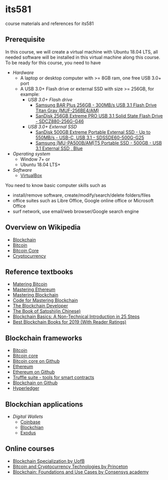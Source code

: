 # its581
course materials and references for its581

## Prerequisite
In this course, we will create a virtual machine with Ubuntu 18.04 LTS, all needed software will be installed in this virtual machine along this course. To be ready for this course, you need to have
* _Hardware_
  * A laptop or desktop computer with >= 8GB ram, one free USB 3.0+ port
  * A USB 3.0+ Flash drive or external SSD with size >= 256GB, for example:
    * _USB 3.0+ Flash drive_
      * [Samsung BAR Plus 256GB - 300MB/s USB 3.1 Flash Drive Titan Gray (MUF-256BE4/AM)](https://www.amazon.com/Samsung-BAR-Plus-32GB-MUF-32BE4/dp/B07BPKL2D2?ref\_=fsclp\_pl\_dp\_2&th=1)
      * [SanDisk 256GB Extreme PRO USB 3.1 Solid State Flash Drive - SDCZ880-256G-G46](https://www.amazon.com/dp/B01N7QDO7M/ref=emc\_b\_5\_t)
    * _USB 3.0+  External SSD_
      * [SanDisk 500GB Extreme Portable External SSD - Up to 550MB/s - USB-C, USB 3.1 - SDSSDE60-500G-G25](https://www.amazon.com/SanDisk-500GB-Extreme-Portable-External/dp/B078SWJ3CF/ref=sr\_1\_1?dchild=1&keywords=SanDisk\+500GB\+Extreme\+Portable\+External\+SSD\+-\+Up\+to\+550MB%2Fs\+-\+USB-C%2C\+USB\+3\.1\+-\+SDSSDE60-500G-G25&qid=1588950864&s=electronics&sr=1-1)
      * [Samsung (MU-PA500B/AM)T5 Portable SSD - 500GB - USB 3.1 External SSD , Blue ](https://www.amazon.com/Samsung-T5-Portable-SSD-MU-PA500B/dp/B073GZBT36?ref\_=fsclp\_pl\_dp\_3&th=1)
* _Operating system_
  * Window 7+ or
  * Ubuntu 18.04 LTS+
* _Software_
  * [VirtualBox](https://www.virtualbox.org/)

You need to know basic computer skills such as 
* install/remove software, create/modify/search/delete folders/files
* office suites such as Libre Office, Google online office or Microsoft Office
* surf network, use email/web browser/Google search engine

## Overview on Wikipedia
* [Blockchain](https://en.wikipedia.org/wiki/Blockchain)
* [Bitcoin](https://en.wikipedia.org/wiki/Bitcoin)
* [Bitcoin Core](https://en.wikipedia.org/wiki/Bitcoin\_Core)
* [Cryptocurrency](https://en.wikipedia.org/wiki/Cryptocurrency)

## Reference textbooks
* [Matering Bitcoin](https://github.com/bitcoinbook)
* [Mastering Ethereum](https://github.com/ethereumbook/ethereumbook)
* [Mastering Blockchain](https://www.oreilly.com/library/view/mastering-blockchain/9781787125445/)
* [Code for Mastering Blockchain](https://github.com/PacktPublishing/Mastering-Blockchain-Second-Edition)
* [The Blockchain Developer](https://www.apress.com/gp/book/9781484248461)
* [The Book of Satoshi(in Chinese)](https://news.huoxing24.com/20181108202924431809.html)
* [Blockchain Basics: A Non-Technical Introduction in 25 Steps](http://www.blockchain-basics.com/)
* [Best Blockchain Books for 2019 (With Reader Ratings)](https://www.bitcoinmarketjournal.com/best-blockchain-books/)

## Blockchain frameworks
* [Bitcoin](https://bitcoin.org/en/)
* [Bitcoin core](https://bitcoincore.org/)
* [Bitcoin core on Github](https://github.com/bitcoin/bitcoin)
* [Ethereum](https://ethereum.org/)
* [Ethereum on Github](https://github.com/ethereum)
* [Truffle suite - tools for smart contracts](https://www.trufflesuite.com/)
* [Blockchain on Github](https://github.com/blockchain)
* [Hyperledger](https://www.hyperledger.org/)

## Blockchian applications
* _Digital Wallets_
  * [Coinbase](https://www.coinbase.com/)
  * [Blockchian](https://www.blockchain.com/)
  * [Exodus](https://www.exodus.io/)

## Online courses
* [Blockchain Specialization by UofB](https://www.coursera.org/specializations/blockchain)
* [Bitcoin and Cryptocurrency Technologies by Princeton](https://www.coursera.org/learn/cryptocurrency)
* [Blockchain: Foundations and Use Cases by Consensys academy](https://www.coursera.org/learn/blockchain-foundations-and-use-cases)

